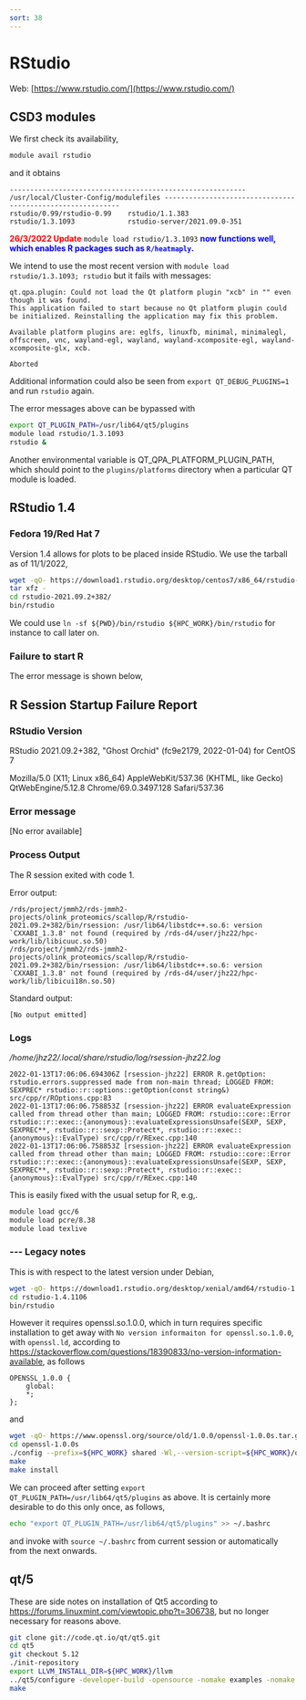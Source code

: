 ```yaml
---
sort: 38
---
```


# RStudio

Web: [https://www.rstudio.com/](https://www.rstudio.com/)

## CSD3 modules

We first check its availability,

```bash
module avail rstudio
```

and it obtains

```
---------------------------------------------------------- /usr/local/Cluster-Config/modulefiles -----------------------------------------------------------
rstudio/0.99/rstudio-0.99    rstudio/1.1.383              rstudio/1.3.1093             rstudio-server/2021.09.0-351
```

<font color="red"><b>26/3/2022 Update</b></font> `module load rstudio/1.3.1093` <font color="blue"><b>now functions well, which enables R packages such as `R/heatmaply`.</b></font>

We intend to use the most recent version with `module load rstudio/1.3.1093; rstudio` but it fails with messages:

```
qt.qpa.plugin: Could not load the Qt platform plugin "xcb" in "" even though it was found.
This application failed to start because no Qt platform plugin could be initialized. Reinstalling the application may fix this problem.

Available platform plugins are: eglfs, linuxfb, minimal, minimalegl, offscreen, vnc, wayland-egl, wayland, wayland-xcomposite-egl, wayland-xcomposite-glx, xcb.

Aborted
```

Additional information could also be seen from `export QT_DEBUG_PLUGINS=1` and run `rstudio` again.

The error messages above can be bypassed with

```bash
export QT_PLUGIN_PATH=/usr/lib64/qt5/plugins
module load rstudio/1.3.1093
rstudio &
```

Another environmental variable is QT_QPA_PLATFORM_PLUGIN_PATH, which should point to the `plugins/platforms` directory when a particular QT module is loaded.

## RStudio 1.4

### Fedora 19/Red Hat 7

Version 1.4 allows for plots to be placed inside RStudio. We use the tarball as of 11/1/2022,

```bash
wget -qO- https://download1.rstudio.org/desktop/centos7/x86_64/rstudio-2021.09.2-382-x86_64-fedora.tar.gz | \
tar xfz -
cd rstudio-2021.09.2+382/
bin/rstudio
```

We could use `ln -sf ${PWD}/bin/rstudio ${HPC_WORK}/bin/rstudio` for instance to call later on.

### Failure to start R

The error message is shown below,

## R Session Startup Failure Report

### RStudio Version

RStudio 2021.09.2+382, "Ghost Orchid" (fc9e2179, 2022-01-04) for CentOS 7

Mozilla/5.0 (X11; Linux x86_64) AppleWebKit/537.36 (KHTML, like Gecko) QtWebEngine/5.12.8 Chrome/69.0.3497.128 Safari/537.36

### Error message

[No error available]

### Process Output

The R session exited with code 1.

Error output:

```
/rds/project/jmmh2/rds-jmmh2-projects/olink_proteomics/scallop/R/rstudio-2021.09.2+382/bin/rsession: /usr/lib64/libstdc++.so.6: version `CXXABI_1.3.8' not found (required by /rds-d4/user/jhz22/hpc-work/lib/libicuuc.so.50)
/rds/project/jmmh2/rds-jmmh2-projects/olink_proteomics/scallop/R/rstudio-2021.09.2+382/bin/rsession: /usr/lib64/libstdc++.so.6: version `CXXABI_1.3.8' not found (required by /rds-d4/user/jhz22/hpc-work/lib/libicui18n.so.50)

```

Standard output:

```
[No output emitted]
```

### Logs

_/home/jhz22/.local/share/rstudio/log/rsession-jhz22.log_

```
2022-01-13T17:06:06.694306Z [rsession-jhz22] ERROR R.getOption: rstudio.errors.suppressed made from non-main thread; LOGGED FROM: SEXPREC* rstudio::r::options::getOption(const string&) src/cpp/r/ROptions.cpp:83
2022-01-13T17:06:06.758853Z [rsession-jhz22] ERROR evaluateExpression called from thread other than main; LOGGED FROM: rstudio::core::Error rstudio::r::exec::{anonymous}::evaluateExpressionsUnsafe(SEXP, SEXP, SEXPREC**, rstudio::r::sexp::Protect*, rstudio::r::exec::{anonymous}::EvalType) src/cpp/r/RExec.cpp:140
2022-01-13T17:06:06.758853Z [rsession-jhz22] ERROR evaluateExpression called from thread other than main; LOGGED FROM: rstudio::core::Error rstudio::r::exec::{anonymous}::evaluateExpressionsUnsafe(SEXP, SEXP, SEXPREC**, rstudio::r::sexp::Protect*, rstudio::r::exec::{anonymous}::EvalType) src/cpp/r/RExec.cpp:140

```

This is easily fixed with the usual setup for R, e.g,.

```bash
module load gcc/6
module load pcre/8.38
module load texlive
```

### --- Legacy notes

This is with respect to the latest version under Debian,

```bash
wget -qO- https://download1.rstudio.org/desktop/xenial/amd64/rstudio-1.4.1106-amd64-debian.tar.gz | tar xfz -
cd rstudio-1.4.1106
bin/rstudio
```

However it requires openssl.so.1.0.0, which in turn requires specific installation to get away with `No version informaiton for openssl.so.1.0.0`, with `openssl.ld`, according to https://stackoverflow.com/questions/18390833/no-version-information-available, as follows

```
OPENSSL_1.0.0 {
    global:
    *;
};
```

and

```bash
wget -qO- https://www.openssl.org/source/old/1.0.0/openssl-1.0.0s.tar.gz | tar xfz -
cd openssl-1.0.0s
./config --prefix=${HPC_WORK} shared -Wl,--version-script=${HPC_WORK}/openssl-1.0.0s/openssl.ld
make
make install
```

We can proceed after setting `export QT_PLUGIN_PATH=/usr/lib64/qt5/plugins` as above. It is certainly more desirable to do this only once, as follows,

```bash
echo "export QT_PLUGIN_PATH=/usr/lib64/qt5/plugins" >> ~/.bashrc
```

and invoke with `source ~/.bashrc` from current session or automatically from the next onwards.

## qt/5

These are side notes on installation of Qt5 according to https://forums.linuxmint.com/viewtopic.php?t=306738, but no longer necessary for reasons above.

```bash
git clone git://code.qt.io/qt/qt5.git
cd qt5
git checkout 5.12
./init-repository
export LLVM_INSTALL_DIR=${HPC_WORK}/llvm
../qt5/configure -developer-build -opensource -nomake examples -nomake tests
make
```
